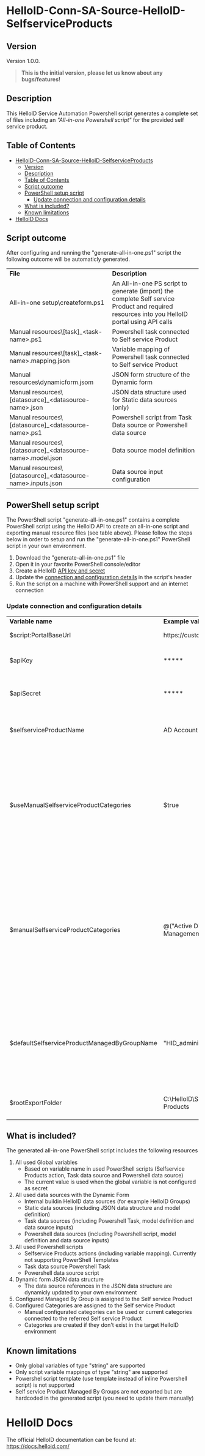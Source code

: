 # HelloID-Conn-SA-Source-HelloID-SelfserviceProducts
<!-- Version -->
## Version
Version 1.0.0.
> __This is the initial version, please let us know about any bugs/features!__

<!-- Description -->
## Description
This HelloID Service Automation Powershell script generates a complete set of files including an _"All-in-one Powershell script"_ for the provided self service product.
 
<!-- TABLE OF CONTENTS -->
## Table of Contents
- [HelloID-Conn-SA-Source-HelloID-SelfserviceProducts](#helloid-conn-sa-source-helloid-selfserviceproducts)
  - [Version](#version)
  - [Description](#description)
  - [Table of Contents](#table-of-contents)
  - [Script outcome](#script-outcome)
  - [PowerShell setup script](#powershell-setup-script)
    - [Update connection and configuration details](#update-connection-and-configuration-details)
  - [What is included?](#what-is-included)
  - [Known limitations](#known-limitations)
- [HelloID Docs](#helloid-docs)


## Script outcome
After configuring and running the "generate-all-in-one.ps1" script the following outcome will be automaticly generated.
<table>
  <tr><td><strong>File</strong></td><td><strong>Description</strong></td></tr>
  <tr><td>All-in-one setup\createform.ps1</td><td>An All-in-one PS script to generate (import) the complete Self service Product and required resources into you HelloID portal using API calls</td></tr>
  <tr><td>Manual resources\[task]_&lt;task-name&gt;.ps1</td><td>Powershell task connected to Self service Product</td></tr>
  <tr><td>Manual resources\[task]_&lt;task-name&gt;.mapping.json</td><td>Variable mapping of Powershell task connected to Self service Product</td></tr>
  <tr><td>Manual resources\dynamicform.jsom</td><td>JSON form structure of the Dynamic form</td></tr>
  <tr><td>Manual resources\[datasource]_&lt;datasource-name&gt;.json</td><td>JSON data structure used for Static data sources (only)</td></tr>
  <tr><td>Manual resources\[datasource]_&lt;datasource-name&gt;.ps1</td><td>Powershell script from Task Data source or Powershell data source</td></tr>
  <tr><td>Manual resources\[datasource]_&lt;datasource-name&gt;.model.json</td><td>Data source model definition</td></tr>
  <tr><td>Manual resources\[datasource]_&lt;datasource-name&gt;.inputs.json</td><td>Data source input configuration</td></tr>
</table>


## PowerShell setup script
The PowerShell script "generate-all-in-one.ps1" contains a complete PowerShell script using the HelloID API to create an all-in-one script and exporting manual resource files (see table above). Please follow the steps below in order to setup and run the "generate-all-in-one.ps1" PowerShell script in your own environment.
1. Download the "generate-all-in-one.ps1" file
2. Open it in your favorite PowerShell console/editor
3. Create a HelloID [API key and secret](https://docs.helloid.com/hc/en-us/articles/360002008873-API-Keys-Overview)
4. Update the [connection and configuration details](#update-connection-and-configuration-details) in the script's header
5. Run the script on a machine with PowerShell support and an internet connection

### Update connection and configuration details
<table>
  <tr><td><strong>Variable name</strong></td><td><strong>Example value</strong></td><td><strong>Description</strong></td></tr>
  <tr><td>$script:PortalBaseUrl</td><td>https://customer01.helloid.com</td><td>Your HelloID portal's URL</td></tr>
  <tr><td>$apiKey</td><td>*****</td><td>API Key value of your own environment</td></tr>
  <tr><td>$apiSecret</td><td>*****</td><td>API secret value of your own environment</td></tr>
  <tr><td>$selfserviceProductName</td><td>AD Account - Create</td><td>Name of the Self service Product you want to export</td></tr>
  <tr><td>$useManualSelfserviceProductCategories</td><td>$true</td><td>$true means use manual categories listed below. $false means receive current categories from Self service Product</td></tr>
  <tr><td>$manualSelfserviceProductCategories</td><td>@("Active Directory", "User Management")</td><td>Array of Self service Product categories to be connected to the newly generated Self service Product. Only unique names are supported. Categories will be created if they don't exists</td></tr>
  <tr><td>$defaultSelfserviceProductManagedByGroupName</td><td>"HID_administrators"</td><td>HelloID Group name to be connected as ManagedBy group. Only single value supported. Group name has to exist.</td></tr>
  <tr><td>$rootExportFolder</td><td>C:\HelloID\Selfservice Products</td><td>Local folder path for exporting files</td></tr>
</table>

 
## What is included?
The generated all-in-one PowerShell script includes the following resources
1. All used Global variables
   * Based on variable name in used PowerShell scripts (Selfservice Products action, Task data source and Powershell data source)
   * The current value is used when the global variable is not configured as secret
2. All used data sources with the Dynamic Form
   * Internal buildin HelloID data sources (for example HelloID Groups)
   * Static data sources (including JSON data structure and model definition)
   * Task data sources (including Powershell Task, model definition and data source inputs)
   * Powershell data sources (including Powershell script, model definition and data source inputs)
3. All used Powershell scripts
   * Selfservice Products actions (including variable mapping). Currently not supporting PowerShell Templates
   * Task data source Powershell Task
   * Powershell data source script
4. Dynamic form JSON data structure
   * The data source references in the JSON data structure are dynamicly updated to your own environment
5. Configured Managed By Group is assigned to the Self service Product
6. Configured Categories are assigned to the Self service Product
   * Manual configurated categories can be used or current categories connected to the referred Self service Product
   * Categories are created if they don't exist in the target HelloID environment


## Known limitations
 * Only global variables of type "string" are supported
 * Only script variable mappings of type "string" are supported
 * Powershel script template (use template instead of inline Powershell script) is not supported
 * Self service Product Managed By Groups are not exported but are hardcoded in the generated script (you need to update them manually)

# HelloID Docs
The official HelloID documentation can be found at: https://docs.helloid.com/
